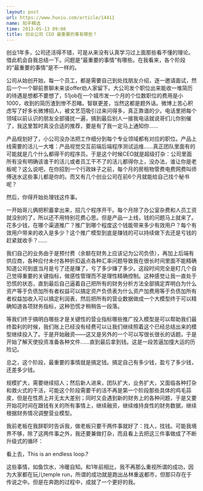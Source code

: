 ```yaml
---
layout: post
url: https://www.huxiu.com/article/14411
name: 知乎精选
time: 2013-05-13 09:08
title: 创业公司 CEO 最重要的事有哪些？
---
```

创业1年多，公司还活得不错，可是从来没有认真学习过上面那些看不懂的理论。借此机会自我总结一下。问题是“最重要的事情”有哪些。在我看来，各个阶段的“最重要的事情”是不一样的。

公司从始创开始，每一个员工，都是需要自己到处找朋友介绍，逐一邀请面试，然后一个一个聊前景聊未来谈offer劝人家留下。大公司发个职位出来能收一堆简历的待遇是想都不要想了，51job在一个城市发一个月的个位数职位的费用是小1000，收到的简历渣到惨不忍睹。智联更差，当然这都是题外话。微博上苦心积虑写了好多长微博招人，被文艺范吸引过来问得多，真正靠谱的少。电话里把每个领域以前认识的朋友全部骚扰一遍，搞到最后别人一接我电话就说哥们儿你别催了，我这里暂时真没合适的推荐，要是有了我一定马上通知你……

产品规划好了，小公司没办法把工作细分到每个专业领域都有对应的职位。产品上线需要的活儿一大堆：产品视觉交互前端后端程序测试运维……真正团队里面有的可能就是几个什么都得干的程序员。于是这个时候CEO就是超级打杂：公司里面所有没有明确该谁干的活儿或者员工干不了的活儿都得你上，没办法，谁让你是老板呢？这么说吧，在你招到一个行政妹子之前，每个月的房租物管费电费网费叫师傅送水这些事儿都是你的。而又有几个创业公司在前6个月就能给自己找个秘书呢？

然后，你得开始处理钱这件事。

一开始哥儿俩把积蓄拿出来，招几个程序开干。每个月除了办公室杂费和人员工资就没别的了，所以还不用特别花费心思。但是产品一上线，钱的问题马上就来了。花多少钱，在哪个渠道推广？推广到哪个程度这个钱能带来多少有效用户？每个有效用户带来的收入是多少？这个推广模型到底是赚钱的可以持续做下去还是亏钱的赶紧就收手？……

我们自己的业务由于是预付费（余额在财务上应该记为公司负债），再加上后端有供应商，各种应付未付各种折扣返点各种汇率问题导致我在很长时间里面不能精确知道公司到底当月是亏了还是赚了，亏了多少赚了多少。这段时间完全是盯几个自己觉得重要的关键指标，做感性管理而不是理性精确控制。这种感觉让我一直处于恐慌的状态，直到最后自己逼着自己把所有的财务分析方法全部搞定弄明白为什么资产等于负债加所有者权益可以搞定资产负债表为什么资产加费用等于负债加所有者权益加收入可以搞定利润表，然后把所有的营业数据做成一个大模型终于可以精确知道各项财务指标，这种恐慌才稍稍告一段落。

等我们终于搞明白哪些才是关键性的营业指标哪些推广投入模型是可以帮助我们最终盈利的时候，我们账上已经没有经费可以让我们继续照着这个已经总结出来的模型继续投入了。于是开始融资——这又是另外的一个可以写很长很长的话题。于是开始了解天使投资准备各种文件……直到最后拿到钱。这是一段苦逼加撞大运的历险记。

总之，这个阶段，最重要的事情就是搞定钱。搞定自己有多少钱，盈亏了多少钱，还差多少钱。

规模扩大，需要继续招人；然后新人进来，团队扩大，业务扩大，又面临各种打杂和救火式的干活，可能这个阶段需要干的活不再是第一个阶段那些具体的鸡毛蒜皮，但是在性质上并无太大差别；同时又会遇到新的财务上的各种问题，于是又要开始花时间在跟钱有关的所有事情上，继续融资，继续维持良性的财务数据，继续根据财务情况调整营业模型。

我前老板在我辞职时告诉我，做老板只要干两件事就好了：找人，找钱。可能我境界不够，除了这两件事之外，我还要兼做打杂，而且看上去把这三件事做成了不断升级式的循环：

看上去，This is an endless loop.?

这些事情，如鱼饮水，冷暖自知。和1年前相比，我不再那么重视所谓的成功，因为大家都在玩儿temple run，所谓的成功就是跑出丛林重返都市，但那只存在于传说之中。但是在奔跑的过程中，成就了一个更好的我。


